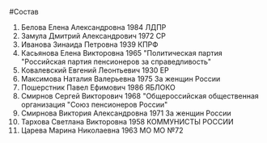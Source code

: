 #Состав
1. Белова Елена Александровна 1984 ЛДПР
2. Замула Дмитрий Александрович 1972 СР
3. Иванова Зинаида Петровна 1939 КПРФ
4. Касьянова Елена Викторовна 1965 \"Политическая партия \"Российская партия пенсионеров за справедливость\"
5. Ковалевский Евгений Леонтьевич 1930 ЕР
6. Максимова Наталия Валерьевна 1975 За женщин России
7. Пошерстник Павел Ефимович 1986 ЯБЛОКО
8. Смирнов Сергей Викторович 1968 \"Общероссийская общественная организация \"Союз пенсионеров России\"
9. Смирнова Виктория Александровна 1971 За женщин России
10. Тархова Светлана Викторовна 1958 КОММУНИСТЫ РОССИИ
11. Царева Марина Николаевна 1963 МО МО №72
